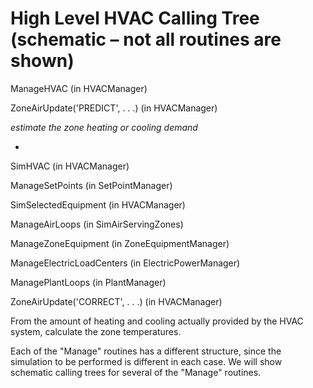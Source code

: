 # High Level HVAC Calling Tree (schematic – not all routines are shown)

ManageHVAC (in HVACManager)

ZoneAirUpdate('PREDICT', . . .) (in HVACManager)

*estimate the zone heating or cooling demand*

*

SimHVAC (in HVACManager)

ManageSetPoints (in SetPointManager)

SimSelectedEquipment (in HVACManager)

ManageAirLoops (in SimAirServingZones)

ManageZoneEquipment (in ZoneEquipmentManager)

ManageElectricLoadCenters (in ElectricPowerManager)

ManagePlantLoops (in PlantManager)

ZoneAirUpdate('CORRECT', . . .) (in HVACManager)

From the amount of heating and cooling actually provided by the HVAC system, calculate the zone temperatures.

Each of the "Manage" routines has a different structure, since the simulation to be performed is different in each case.  We will show schematic calling trees for several of the "Manage" routines.